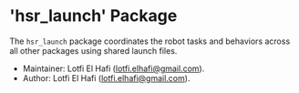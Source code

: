# 'hsr_launch' Package

The `hsr_launch` package coordinates the robot tasks and behaviors across all other packages using shared launch files.

*   Maintainer: Lotfi El Hafi ([lotfi.elhafi@gmail.com](mailto:lotfi.elhafi@gmail.com)).
*   Author: Lotfi El Hafi ([lotfi.elhafi@gmail.com](mailto:lotfi.elhafi@gmail.com)).
